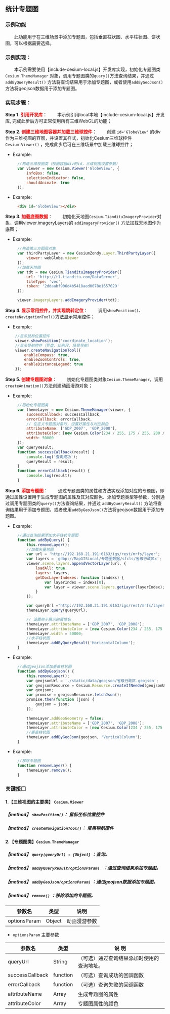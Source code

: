 ## 统计专题图

### 示例功能

&ensp;&ensp;&ensp;&ensp;此功能用于在三维场景中添加专题图，包括垂直柱状图、水平柱状图、饼状图，可以根据需要选择。

### 示例实现：

&ensp;&ensp;&ensp;&ensp;本示例需要使用【include-cesium-local.js】开发库实现，初始化专题图类 `Cesium.ThemeManager` 对象，调用专题图类的`query()`方法查询结果，并通过 `addByQueryResult()` 方法将查询结果用于添加专题图，或者使用`addByGeoJson()`方法将geojson数据用于添加专题图。

### 实现步骤：

**Step 1. <font color=red>引用开发库</font>**：
&ensp;&ensp;&ensp;&ensp;本示例引用local本地【include-cesium-local.js】开发库, 完成此步后方可正常使用所有三维WebGL的功能；

**Step 2. <font color=red>创建三维地图容器并加载三维球控件</font>**：
&ensp;&ensp;&ensp;&ensp;创建 `id='GlobeView'` 的div作为三维视图的容器，并设置其样式，初始化Cesium三维球控件 `Cesium.Viewer()` ，完成此步后可在三维场景中加载三维球控件；

* Example:
  ``` Javascript
    //构造三维视图类（视图容器div的id，三维视图设置参数）
    var viewer = new Cesium.Viewer('GlobeView', {
        infoBox: false,
        selectionIndicator: false,
        shouldAnimate: true
    }); 
  ```

* Example:
  ``` html
    <div id='GlobeView'></div>
  ```

**Step 3. <font color=red>加载底图数据</font>**：
&ensp;&ensp;&ensp;&ensp;初始化天地图`Cesium.TiandituImageryProvider`对象，调用viewer.imageryLayers的 `addImageryProvider()` 方法加载天地图作为底图；

* Example:
  ``` Javascript
    //构造第三方图层对象
    var thirdPartyLayer = new CesiumZondy.Layer.ThirdPartyLayer({
        viewer: webGlobe.viewer
    });
    //加载天地图
    var tdt = new Cesium.TiandituImageryProvider({
        url: 'http://t1.tianditu.com/DataServer',
        tileType: 'vec',
        token: '2ddaabf906d4b5418aed0078e1657029'
    });

    viewer.imageryLayers.addImageryProvider(tdt);
  ```

**Step 4. <font color=red>显示常用控件，并实现跳转定位</font>**：
&ensp;&ensp;&ensp;&ensp;调用`showPosition()`、`createNavigationTool()`方法显示常用控件；

* Example:
   ``` Javascript
    //显示鼠标位置控件
    viewer.showPosition('coordinate_location');
    //显示导航控件（罗盘、比例尺、场景导航）
    viewer.createNavigationTool({
        enableCompass: true,
        enableZoomControls: true,
        enableDistanceLegend: true
    });
   ```

**Step 5. <font color=red>创建专题图对象</font>**：
&ensp;&ensp;&ensp;&ensp;初始化专题图类对象`Cesium.ThemeManager`，调用`createAnimation()`方法创建动画漫游对象； 

* Example:
  ``` Javascript
    //初始化专题图类
    var themeLayer = new Cesium.ThemeManager(viewer, {
        successCallback: successCallback,
        errorCallback: errorCallback,
        // 在定义专题图对象时，设置好属性与对应颜色
        attributeName: ['GDP_2007', 'GDP_2008'],
        attributeColor: [new Cesium.Color(234 / 255, 175 / 255, 200 / 255), new Cesium.Color(/ 255, 239 / 255, 125 / 255)],
        width: 50000
    });
    var queryResult;
    function successCallback(result) {
        console.log('查询成功');
        queryResult = result;
    }
    function errorCallback(result) {
        console.log(result);
    }
  ```

**Step 6. <font color=red>添加专题图</font>**：
&ensp;&ensp;&ensp;&ensp;通过专题图类的属性和方法实现添加对应的专题图，即通过属性设置用于生成专题图的属性及其对应颜色、添加专题类型等参数，分别通过调用专题图类的`query()`方法查询结果，并通过 `addByQueryResult()` 方法将查询结果用于添加专题图，或者使用`addByGeoJson()`方法将geojson数据用于添加专题图。

* Example:
  ``` Javascript
    //通过查询结果添加水平柱状专题图
    function addByQuery() {
        this.removeLayer();
        //加载矢量地图
        var url = 'http://192.168.21.191:6163/igs/rest/mrfs/layer';
        var layers = 'gdbp://MapGISLocal/专题图数据/sfcls/省级行政区x';
        viewer.scene.layers.appendVectorLayer(url, {
            loadAll: true,
            layers: layers,
            getDocLayerIndexes: function (indexs) {
                var layerIndex = indexs[0];
                var layer = viewer.scene.layers.getLayer(layerIndex);
            }
        });

        var queryUrl ="http://192.168.21.191:6163/igs/rest/mrfs/layer/query?page=0&pageCount=9999f=json&structs={'IncludeAttribute':true,'IncludeGeometry':true,'IncludeWebGraphic':false}&rule{'CompareRectOnly':false,'EnableDisplayCondition':false,'Intersect':true,'MustInside':false}rtnLabel=true&fields=面积,周长,省名,GDP_2007,GDP_2008&coordPrecision=2&guid=__readonly_user__cursorType=forward&gdbp=gdbp://MapGISLocal/专题图数据/sfcls/省级行政区x";
        themeLayer.query(queryUrl);

        // 设置用于展示的属性名
        themeLayer.attributeName = ['GDP_2007', 'GDP_2008'];
        themeLayer.attributeColor = [new Cesium.Color(234 / 255, 175 / 255, 200 / 255), new Cesium.Colo(56 / 255, 239 / 255, 125 / 255)];
        themeLayer.width = 50000;
        //水平柱状图
        themeLayer.addByQueryResult('HorizontalColumn');
    }
  ```

* Example:
  ``` Javascript
    //通过geojson添加垂直柱状图
    function addByGeojson() {
        this.removeLayer();
        var geojsonUrl = './static/data/geojson/省级行政区.geojson';
        var geojsonResource = Cesium.Resource.createIfNeeded(geojsonUrl);
        var geojson;
        var promise = geojsonResource.fetchJson();
        promise.then(function (json) {
            geojson = json;
        });
        
        themeLayer.addGeoGeometry = false;
        themeLayer.attributeName = ['GDP_2007', 'GDP_2008'];
        themeLayer.attributeColor = [new Cesium.Color(234 / 255, 175 / 255, 200 / 255), new Cesium.Colo(56 / 255, 239 / 255, 125 / 255)];
        //垂直柱状图
        themeLayer.addByGeoJson(geojson, 'VerticalColumn');
    }
  ```

* Example:
  ``` Javascript
    //移除专题图
    function removeLayer() {
        themeLayer.remove();
    }
  ```


### 关键接口

#### 1.【三维视图的主要类】 `Cesium.Viewer`

##### 【method】 `showPosition()`： 鼠标坐标位置控件

##### 【method】 `createNavigationTool()`： 常用导航控件

#### 2.【专题图类】`Cesium.ThemeManager`

##### 【method】 `query(queryUrl) → {Object}` ：查询。

##### 【method】 `addByQueryResult(optionsParam) ` ：通过查询结果添加专题图。

##### 【method】 `addByGeoJson(optionsParam)` ：通过geojson数据添加专题图。

##### 【method】 `remove()` ：移除添加的专题图。

|参数名|类型|说明|
|-|-|-|
|optionsParam|Object|动画漫游参数|

* `optionsParam` 主要参数

|参数名|类型|说 明|
|-|-|-|
|queryUrl|String|（可选）通过查询结果添加时使用的查询地址。|
|successCallback|function|（可选）查询成功的回调函数|
|errorCallback|function|（可选）查询失败的回调函数|
|attributeName|Array|生成专题图的属性|
|attributeColor|Array|专题图属性的颜色|